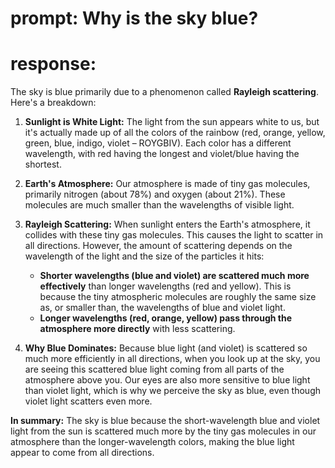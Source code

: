 # prompt: Why is the sky blue?
# response:

The sky is blue primarily due to a phenomenon called **Rayleigh scattering**. Here's a breakdown:

1.  **Sunlight is White Light:** The light from the sun appears white to us, but it's actually made up of all the colors of the rainbow (red, orange, yellow, green, blue, indigo, violet – ROYGBIV). Each color has a different wavelength, with red having the longest and violet/blue having the shortest.

2.  **Earth's Atmosphere:** Our atmosphere is made of tiny gas molecules, primarily nitrogen (about 78%) and oxygen (about 21%). These molecules are much smaller than the wavelengths of visible light.

3.  **Rayleigh Scattering:** When sunlight enters the Earth's atmosphere, it collides with these tiny gas molecules. This causes the light to scatter in all directions. However, the amount of scattering depends on the wavelength of the light and the size of the particles it hits:
    *   **Shorter wavelengths (blue and violet) are scattered much more effectively** than longer wavelengths (red and yellow). This is because the tiny atmospheric molecules are roughly the same size as, or smaller than, the wavelengths of blue and violet light.
    *   **Longer wavelengths (red, orange, yellow) pass through the atmosphere more directly** with less scattering.

4.  **Why Blue Dominates:** Because blue light (and violet) is scattered so much more efficiently in all directions, when you look up at the sky, you are seeing this scattered blue light coming from all parts of the atmosphere above you. Our eyes are also more sensitive to blue light than violet light, which is why we perceive the sky as blue, even though violet light scatters even more.

**In summary:** The sky is blue because the short-wavelength blue and violet light from the sun is scattered much more by the tiny gas molecules in our atmosphere than the longer-wavelength colors, making the blue light appear to come from all directions.